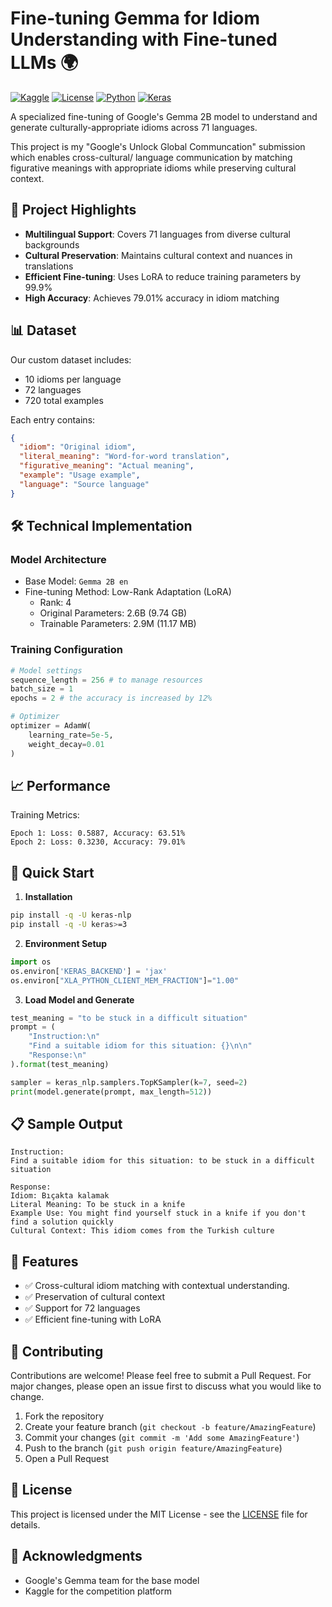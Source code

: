 # Fine-tuning Gemma for Idiom Understanding with Fine-tuned LLMs 🌍

[![Kaggle](https://img.shields.io/badge/Kaggle-Competition-blue)](https://www.kaggle.com/)
[![License](https://img.shields.io/badge/license-MIT-green)](LICENSE)
[![Python](https://img.shields.io/badge/python-3.8%2B-blue)](https://www.python.org/)
[![Keras](https://img.shields.io/badge/keras-3.0%2B-red)](https://keras.io/)

A specialized fine-tuning of Google's Gemma 2B model to understand and generate culturally-appropriate idioms across 71 languages. 

This project is my "Google's Unlock Global Communcation" submission which enables cross-cultural/ language communication by matching figurative meanings with appropriate idioms while preserving cultural context.

## 🎯 Project Highlights

- **Multilingual Support**: Covers 71 languages from diverse cultural backgrounds
- **Cultural Preservation**: Maintains cultural context and nuances in translations
- **Efficient Fine-tuning**: Uses LoRA to reduce training parameters by 99.9%
- **High Accuracy**: Achieves 79.01% accuracy in idiom matching

## 📊 Dataset

Our custom dataset includes:
- 10 idioms per language
- 72 languages
- 720 total examples

Each entry contains:
```json
{
  "idiom": "Original idiom",
  "literal_meaning": "Word-for-word translation",
  "figurative_meaning": "Actual meaning",
  "example": "Usage example",
  "language": "Source language"
}
```

## 🛠️ Technical Implementation

### Model Architecture
- Base Model: `Gemma 2B en`
- Fine-tuning Method: Low-Rank Adaptation (LoRA)
  - Rank: 4
  - Original Parameters: 2.6B (9.74 GB)
  - Trainable Parameters: 2.9M (11.17 MB)

### Training Configuration
```python
# Model settings
sequence_length = 256 # to manage resources 
batch_size = 1
epochs = 2 # the accuracy is increased by 12%

# Optimizer
optimizer = AdamW(
    learning_rate=5e-5,
    weight_decay=0.01
)
```

## 📈 Performance

Training Metrics:
```
Epoch 1: Loss: 0.5887, Accuracy: 63.51%
Epoch 2: Loss: 0.3230, Accuracy: 79.01%
```

## 🚀 Quick Start

1. **Installation**
```bash
pip install -q -U keras-nlp
pip install -q -U keras>=3
```

2. **Environment Setup**
```python
import os
os.environ['KERAS_BACKEND'] = 'jax'
os.environ["XLA_PYTHON_CLIENT_MEM_FRACTION"]="1.00"
```

3. **Load Model and Generate**
```python
test_meaning = "to be stuck in a difficult situation"
prompt = (
    "Instruction:\n"
    "Find a suitable idiom for this situation: {}\n\n"
    "Response:\n"
).format(test_meaning)

sampler = keras_nlp.samplers.TopKSampler(k=7, seed=2)
print(model.generate(prompt, max_length=512))
```

## 📋 Sample Output

```
Instruction:
Find a suitable idiom for this situation: to be stuck in a difficult situation

Response:
Idiom: Bıçakta kalamak
Literal Meaning: To be stuck in a knife
Example Use: You might find yourself stuck in a knife if you don't find a solution quickly
Cultural Context: This idiom comes from the Turkish culture
```

## 🌟 Features

- ✅ Cross-cultural idiom matching with contextual understanding.
- ✅ Preservation of cultural context
- ✅ Support for 72 languages
- ✅ Efficient fine-tuning with LoRA

## 🤝 Contributing

Contributions are welcome! Please feel free to submit a Pull Request. For major changes, please open an issue first to discuss what you would like to change.

1. Fork the repository
2. Create your feature branch (`git checkout -b feature/AmazingFeature`)
3. Commit your changes (`git commit -m 'Add some AmazingFeature'`)
4. Push to the branch (`git push origin feature/AmazingFeature`)
5. Open a Pull Request

## 📄 License

This project is licensed under the MIT License - see the [LICENSE](LICENSE) file for details.

## 🙏 Acknowledgments

- Google's Gemma team for the base model
- Kaggle for the competition platform
